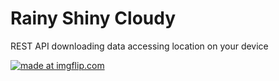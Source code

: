# Rainy Shiny Cloudy

REST API downloading data 
accessing location on your device

<a href="https://imgflip.com/gif/1i4dde"><img src="https://i.imgflip.com/1i4dde.gif" title="made at imgflip.com"/></a>
